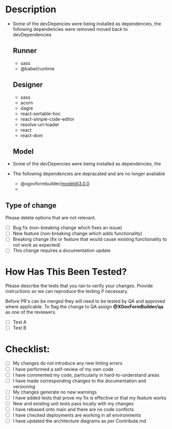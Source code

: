 # Description

- Some of the devDepencies were being installed as dependencies, the following dependencies were removed moved back to devDependencies

  ## Runner

  - sass
  - @babel/runtime

  ## Designer
  
  - sass
  - acorn
  - dagre
  - react-sortable-hoc
  - react-simple-code-editor
  - resolve-url-loader
  - react
  - react-dom
  
  ## Model
  
  
  
- Some of the devDepencies were being installed as dependencies, the



- The following dependencies are depracated and are no longer avaliable
  
  - @xgovformbuilder/model@3.0.0 
  - 


## Type of change

Please delete options that are not relevant.

- [ ] Bug fix (non-breaking change which fixes an issue)
- [ ] New feature (non-breaking change which adds functionality)
- [ ] Breaking change (fix or feature that would cause existing functionality to not work as expected)
- [ ] This change requires a documentation update

# How Has This Been Tested?

Please describe the tests that you ran to verify your changes. Provide instructions so we can reproduce
the testing if necessary.

Before PR's can be merged they will need to be tested by QA and approved where
applicable. To flag the change to QA assign **@XGovFormBuilder/qa** as one of the reviewers.

- [ ] Test A
- [ ] Test B

# Checklist:

- [ ] My changes do not introduce any new linting errors
- [ ] I have performed a self-review of my own code
- [ ] I have commented my code, particularly in hard-to-understand areas
- [ ] I have made corresponding changes to the documentation and versioning
- [ ] My changes generate no new warnings
- [ ] I have added tests that prove my fix is effective or that my feature works
- [ ] New and existing unit tests pass locally with my changes
- [ ] I have rebased onto main and there are no code conflicts
- [ ] I have checked deployments are working in all environments
- [ ] I have updated the architecture diagrams as per Contribute.md
